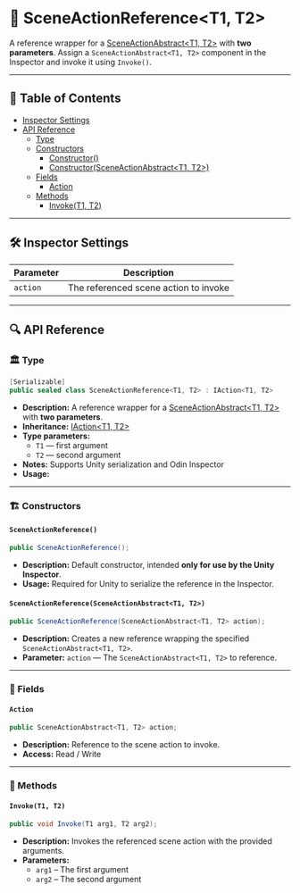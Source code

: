 # 🧩 SceneActionReference&lt;T1, T2&gt;

A reference wrapper for a [SceneActionAbstract&lt;T1, T2&gt;](SceneActionAbstract%602.md) with <b>two parameters</b>.
Assign a `SceneActionAbstract<T1, T2>` component in the Inspector and invoke it using `Invoke()`.

---

## 📑 Table of Contents

- [Inspector Settings](#-inspector-settings)
- [API Reference](#-api-reference)
    - [Type](#-type)
    - [Constructors](#-constructors)
        - [Constructor()](#sceneactionreference)
        - [Constructor(SceneActionAbstract\<T1, T2>)](#sceneactionreferencesceneactionabstractt1-t2)
    - [Fields](#-fields)
        - [Action](#action)
    - [Methods](#-methods)
        - [Invoke(T1, T2)](#invoket1-t2)

---

## 🛠 Inspector Settings

| Parameter | Description                           |
|-----------|---------------------------------------|
| `action`  | The referenced scene action to invoke |

---

## 🔍 API Reference

### 🏛️ Type <div id="-type"></div>

```csharp
[Serializable]
public sealed class SceneActionReference<T1, T2> : IAction<T1, T2>
```

- **Description:** A reference wrapper for a [SceneActionAbstract&lt;T1, T2&gt;](SceneActionAbstract%602.md) with <b>two
  parameters</b>.
- **Inheritance:** [IAction&lt;T1, T2&gt;](IAction%602.md)
- **Type parameters:**
    - `T1` — first argument
    - `T2` — second argument
- **Notes:** Supports Unity serialization and Odin Inspector
- **Usage:**

---

### 🏗️ Constructors <div id="-constructors"></div>

#### `SceneActionReference()`

```csharp
public SceneActionReference();
```

- **Description:** Default constructor, intended **only for use by the Unity Inspector**.
- **Usage:** Required for Unity to serialize the reference in the Inspector.

#### `SceneActionReference(SceneActionAbstract<T1, T2>)`

```csharp
public SceneActionReference(SceneActionAbstract<T1, T2> action);
```

- **Description:** Creates a new reference wrapping the specified `SceneActionAbstract<T1, T2>`.
- **Parameter:** `action` — The `SceneActionAbstract<T1, T2>` to reference.

---

### 🧱 Fields

#### `Action`

```csharp
public SceneActionAbstract<T1, T2> action;
```

- **Description:** Reference to the scene action to invoke.
- **Access:** Read / Write

---

### 🏹 Methods

#### `Invoke(T1, T2)`

```csharp
public void Invoke(T1 arg1, T2 arg2);
```

- **Description:** Invokes the referenced scene action with the provided arguments.
- **Parameters:**
    - `arg1` – The first argument
    - `arg2` – The second argument